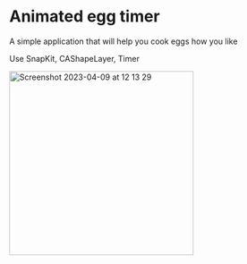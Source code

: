 # Animated egg timer #

A simple application that will help you cook eggs how  you like

Use SnapKit, CAShapeLayer, Timer

<img width="329" alt="Screenshot 2023-04-09 at 12 13 29" src="https://user-images.githubusercontent.com/110099004/230764939-44666859-f137-4206-bb76-99c8a58125cb.png">

